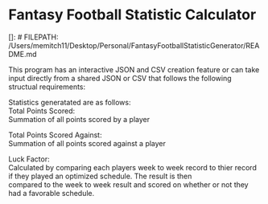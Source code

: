 # Fantasy Football Statistic Calculator

[]: # FILEPATH: /Users/memitch11/Desktop/Personal/FantasyFootballStatisticGenerator/README.md

This program has an interactive JSON and CSV creation feature or can take input directly from a shared JSON or CSV that follows 
the following structual requirements:  

Statistics generatated are as follows:  
Total Points Scored:  
Summation of all points scored by a player  

Total Points Scored Against:  
Summation of all points scored against a player  

Luck Factor:  
Calculated by comparing each players week to week record to thier record if they played an optimized schedule. The result is then  
compared to the week to week result and scored on whether or not they had a favorable schedule.  
